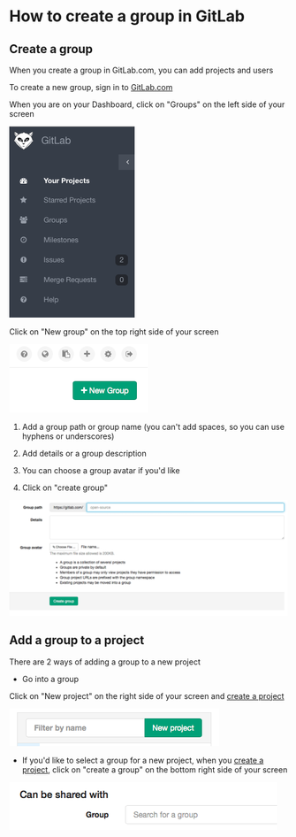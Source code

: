 # How to create a group in GitLab

## Create a group

When you create a group in GitLab.com, you can add projects and users

To create a new group, sign in to [GitLab.com](https://gitlab.com)

When you are on your Dashboard, click on "Groups" on the left side of your screen

![Go to groups](basicsimages/select-group2.png)

Click on "New group" on the top right side of your screen

![New group](basicsimages/click-on-new-group.png)

1. Add a group path or group name (you can't add spaces, so you can use hyphens or underscores)

1. Add details or a group description

1. You can choose a group avatar if you'd like

1. Click on "create group"

![Group information](basicsimages/group_info.png)

## Add a group to a project

There are 2 ways of adding a group to a new project

* Go into a group

Click on "New project" on the right side of your screen and [create a project](create-project.md)

![New project](basicsimages/new_project.png)

* If you'd like to select a group for a new project, when you [create a project](create-project.md), click on "create a group" on the bottom right side of your screen

![Create a group](basicsimages/create_group.png)
